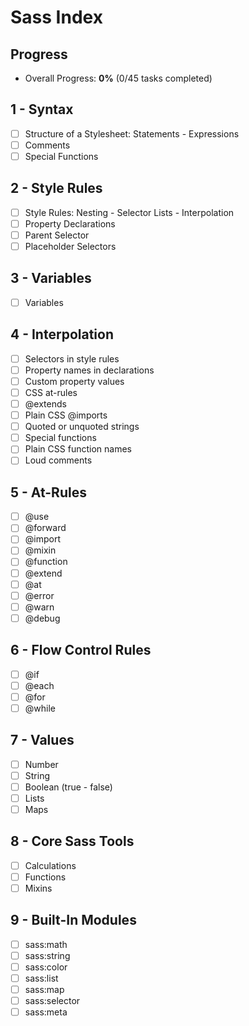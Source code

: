 # Sass Index

## Progress

- Overall Progress: **0%** (0/45 tasks completed)

## 1 - Syntax

- [ ] Structure of a Stylesheet: Statements - Expressions
- [ ] Comments
- [ ] Special Functions

## 2 - Style Rules

- [ ] Style Rules: Nesting - Selector Lists - Interpolation
- [ ] Property Declarations
- [ ] Parent Selector
- [ ] Placeholder Selectors

## 3 - Variables

- [ ] Variables

## 4 - Interpolation

- [ ] Selectors in style rules
- [ ] Property names in declarations
- [ ] Custom property values
- [ ] CSS at-rules
- [ ] @extends
- [ ] Plain CSS @imports
- [ ] Quoted or unquoted strings
- [ ] Special functions
- [ ] Plain CSS function names
- [ ] Loud comments

## 5 - At-Rules

- [ ] @use
- [ ] @forward
- [ ] @import
- [ ] @mixin
- [ ] @function
- [ ] @extend
- [ ] @at
- [ ] @error
- [ ] @warn
- [ ] @debug

## 6 - Flow Control Rules

- [ ] @if
- [ ] @each
- [ ] @for
- [ ] @while

## 7 - Values

- [ ] Number
- [ ] String
- [ ] Boolean (true - false)
- [ ] Lists
- [ ] Maps

## 8 - Core Sass Tools

- [ ] Calculations
- [ ] Functions
- [ ] Mixins

## 9 - Built-In Modules

- [ ] sass:math
- [ ] sass:string
- [ ] sass:color
- [ ] sass:list
- [ ] sass:map
- [ ] sass:selector
- [ ] sass:meta
